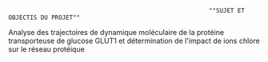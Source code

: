                                                            ""SUJET ET OBJECTIS DU PROJET""
Analyse des trajectoires de dynamique moléculaire de la protéine transporteuse de glucose GLUT1 et détermination de l'impact de ions chlore sur le réseau protéique




